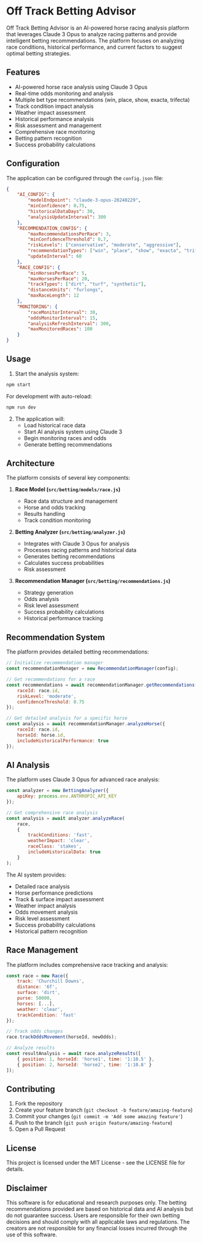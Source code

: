 # Off Track Betting Advisor

Off Track Betting Advisor is an AI-powered horse racing analysis platform that leverages Claude 3 Opus to analyze racing patterns and provide intelligent betting recommendations. The platform focuses on analyzing race conditions, historical performance, and current factors to suggest optimal betting strategies.

## Features

- AI-powered horse race analysis using Claude 3 Opus
- Real-time odds monitoring and analysis
- Multiple bet type recommendations (win, place, show, exacta, trifecta)
- Track condition impact analysis
- Weather impact assessment
- Historical performance analysis
- Risk assessment and management
- Comprehensive race monitoring
- Betting pattern recognition
- Success probability calculations

## Configuration

The application can be configured through the `config.json` file:

```json
{
    "AI_CONFIG": {
        "modelEndpoint": "claude-3-opus-20240229",
        "minConfidence": 0.75,
        "historicalDataDays": 30,
        "analysisUpdateInterval": 300
    },
    "RECOMMENDATION_CONFIG": {
        "maxRecommendationsPerRace": 3,
        "minConfidenceThreshold": 0.7,
        "riskLevels": ["conservative", "moderate", "aggressive"],
        "recommendationTypes": ["win", "place", "show", "exacta", "trifecta"],
        "updateInterval": 60
    },
    "RACE_CONFIG": {
        "minHorsesPerRace": 5,
        "maxHorsesPerRace": 20,
        "trackTypes": ["dirt", "turf", "synthetic"],
        "distanceUnits": "furlongs",
        "maxRaceLength": 12
    },
    "MONITORING": {
        "raceMonitorInterval": 30,
        "oddsMonitorInterval": 15,
        "analysisRefreshInterval": 300,
        "maxMonitoredRaces": 100
    }
}
```

## Usage

1. Start the analysis system:
```bash
npm start
```

For development with auto-reload:
```bash
npm run dev
```

2. The application will:
   - Load historical race data
   - Start AI analysis system using Claude 3
   - Begin monitoring races and odds
   - Generate betting recommendations

## Architecture

The platform consists of several key components:

1. **Race Model (`src/betting/models/race.js`)**
   - Race data structure and management
   - Horse and odds tracking
   - Results handling
   - Track condition monitoring

2. **Betting Analyzer (`src/betting/analyzer.js`)**
   - Integrates with Claude 3 Opus for analysis
   - Processes racing patterns and historical data
   - Generates betting recommendations
   - Calculates success probabilities
   - Risk assessment

3. **Recommendation Manager (`src/betting/recommendations.js`)**
   - Strategy generation
   - Odds analysis
   - Risk level assessment
   - Success probability calculations
   - Historical performance tracking

## Recommendation System

The platform provides detailed betting recommendations:

```javascript
// Initialize recommendation manager
const recommendationManager = new RecommendationManager(config);

// Get recommendations for a race
const recommendations = await recommendationManager.getRecommendations({
    raceId: race.id,
    riskLevel: 'moderate',
    confidenceThreshold: 0.75
});

// Get detailed analysis for a specific horse
const analysis = await recommendationManager.analyzeHorse({
    raceId: race.id,
    horseId: horse.id,
    includeHistoricalPerformance: true
});
```

## AI Analysis

The platform uses Claude 3 Opus for advanced race analysis:

```javascript
const analyzer = new BettingAnalyzer({
    apiKey: process.env.ANTHROPIC_API_KEY
});

// Get comprehensive race analysis
const analysis = await analyzer.analyzeRace(
    race,
    {
        trackConditions: 'fast',
        weatherImpact: 'clear',
        raceClass: 'stakes',
        includeHistoricalData: true
    }
);
```

The AI system provides:
- Detailed race analysis
- Horse performance predictions
- Track & surface impact assessment
- Weather impact analysis
- Odds movement analysis
- Risk level assessment
- Success probability calculations
- Historical pattern recognition

## Race Management

The platform includes comprehensive race tracking and analysis:

```javascript
const race = new Race({
    track: 'Churchill Downs',
    distance: '6f',
    surface: 'dirt',
    purse: 50000,
    horses: [...],
    weather: 'clear',
    trackCondition: 'fast'
});

// Track odds changes
race.trackOddsMovement(horseId, newOdds);

// Analyze results
const resultAnalysis = await race.analyzeResults([
    { position: 1, horseId: 'horse1', time: '1:10.5' },
    { position: 2, horseId: 'horse2', time: '1:10.8' }
]);
```

## Contributing

1. Fork the repository
2. Create your feature branch (`git checkout -b feature/amazing-feature`)
3. Commit your changes (`git commit -m 'Add some amazing feature'`)
4. Push to the branch (`git push origin feature/amazing-feature`)
5. Open a Pull Request

## License

This project is licensed under the MIT License - see the LICENSE file for details.

## Disclaimer

This software is for educational and research purposes only. The betting recommendations provided are based on historical data and AI analysis but do not guarantee success. Users are responsible for their own betting decisions and should comply with all applicable laws and regulations. The creators are not responsible for any financial losses incurred through the use of this software. 